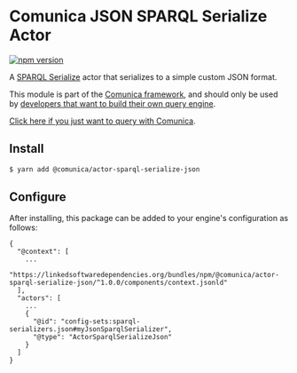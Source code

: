 # Comunica JSON SPARQL Serialize Actor

[![npm version](https://badge.fury.io/js/%40comunica%2Factor-sparql-serialize-json.svg)](https://www.npmjs.com/package/@comunica/actor-sparql-serialize-json)

A [SPARQL Serialize](https://github.com/comunica/comunica/tree/master/packages/bus-sparql-serialize) actor that serializes to a simple custom JSON format.

This module is part of the [Comunica framework](https://github.com/comunica/comunica),
and should only be used by [developers that want to build their own query engine](https://comunica.dev/docs/modify/).

[Click here if you just want to query with Comunica](https://comunica.dev/docs/query/).

## Install

```bash
$ yarn add @comunica/actor-sparql-serialize-json
```

## Configure

After installing, this package can be added to your engine's configuration as follows:
```text
{
  "@context": [
    ...
    "https://linkedsoftwaredependencies.org/bundles/npm/@comunica/actor-sparql-serialize-json/^1.0.0/components/context.jsonld"  
  ],
  "actors": [
    ...
    {
      "@id": "config-sets:sparql-serializers.json#myJsonSparqlSerializer",
      "@type": "ActorSparqlSerializeJson"
    }
  ]
}
```
